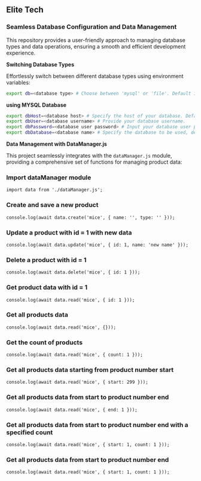 ## Elite Tech

### Seamless Database Configuration and Data Management

This repository provides a user-friendly approach to managing database types and data operations, ensuring a smooth and efficient development experience.

**Switching Database Types**

Effortlessly switch between different database types using environment variables:

```sh
export db=<database type> # Choose between 'mysql' or 'file'. Default is 'file'.
```

**using MYSQL Database**

```sh
export dbHost=<database host> # Specify the host of your database. Default is 'localhost'.
export dbUser=<database username> # Provide your database username.
export dbPassword=<database user password> # Input your database user password.
export dbDatabase=<database name> # Specify the database to be used, default is 'elite_tech'.
```

**Data Management with DataManager.js**

This project seamlessly integrates with the `dataManager.js` module, providing a comprehensive set of functions for managing product data:

### Import dataManager module

`import data from './dataManager.js';`

### Create and save a new product

`console.log(await data.create('mice', { name: '', type: '' }));`

### Update a product with id = 1 with new data

`console.log(await data.update('mice', { id: 1, name: 'new name' }));`

### Delete a product with id = 1

`console.log(await data.delete('mice', { id: 1 }));`

### Get product data with id = 1

`console.log(await data.read('mice', { id: 1 }));`

### Get all products data

`console.log(await data.read('mice', {}));`

### Get the count of products

`console.log(await data.read('mice', { count: 1 }));`

### Get all products data starting from product number start

`console.log(await data.read('mice', { start: 299 }));`

### Get all products data from start to product number end

`console.log(await data.read('mice', { end: 1 }));`

### Get all products data from start to product number end with a specified count

`console.log(await data.read('mice', { start: 1, count: 1 }));`

### Get all products data from start to product number end

`console.log(await data.read('mice', { start: 1, count: 1 }));`
